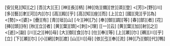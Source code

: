 [安][見][知][之] [吾][大][王] [神][長][柄] [神][佐][備][世][須][登] <[芳]>[野][川] [多][藝][津][河][内][尓] [高][殿][乎] [高][知][座][而] [上][立] [國][見][乎][為]<[勢]><[婆]> [疊][有] [青][垣][山] [々][神][乃] [奉][御][調][等] [春][部][者] [花][挿][頭][持] [秋][立][者] [黄][葉][頭]<[刺]>[理] [[一][云] [黄][葉][加][射][之]] <[逝]>[副] [川][之][神][母] [大][御][食][尓] [仕][奉][等] [上][瀬][尓] [鵜][川][乎][立] [下][瀬][尓] [小][網][刺][渡] [山][川][母] [依][弖][奉][流] [神][乃][御][代][鴨]
